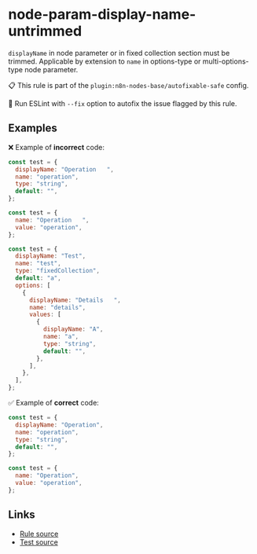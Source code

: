 [//]: # "File generated from a template. Do not edit this file directly."

# node-param-display-name-untrimmed

`displayName` in node parameter or in fixed collection section must be trimmed. Applicable by extension to `name` in options-type or multi-options-type node parameter.

📋 This rule is part of the `plugin:n8n-nodes-base/autofixable-safe` config.

🔧 Run ESLint with `--fix` option to autofix the issue flagged by this rule.

## Examples

❌ Example of **incorrect** code:

```js
const test = {
  displayName: "Operation   ",
  name: "operation",
  type: "string",
  default: "",
};

const test = {
  name: "Operation   ",
  value: "operation",
};

const test = {
  displayName: "Test",
  name: "test",
  type: "fixedCollection",
  default: "a",
  options: [
    {
      displayName: "Details   ",
      name: "details",
      values: [
        {
          displayName: "A",
          name: "a",
          type: "string",
          default: "",
        },
      ],
    },
  ],
};
```

✅ Example of **correct** code:

```js
const test = {
  displayName: "Operation",
  name: "operation",
  type: "string",
  default: "",
};

const test = {
  name: "Operation",
  value: "operation",
};
```

## Links

- [Rule source](../../lib/rules/node-param-display-name-untrimmed.ts)
- [Test source](../../tests/node-param-display-name-untrimmed.test.ts)
